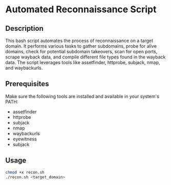 # Automated Reconnaissance Script

## Description

This bash script automates the process of reconnaissance on a target domain. It performs various tasks to gather subdomains, probe for alive domains, check for potential subdomain takeovers, scan for open ports, scrape wayback data, and compile different file types found in the wayback data. The script leverages tools like assetfinder, httprobe, subjack, nmap, and waybackurls.

## Prerequisites

Make sure the following tools are installed and available in your system's PATH:

- assetfinder
- httprobe
- subjack
- nmap
- waybackurls
- eyewitness
- subjack

## Usage

```bash
chmod +x recon.sh
./recon.sh <target_domain>
